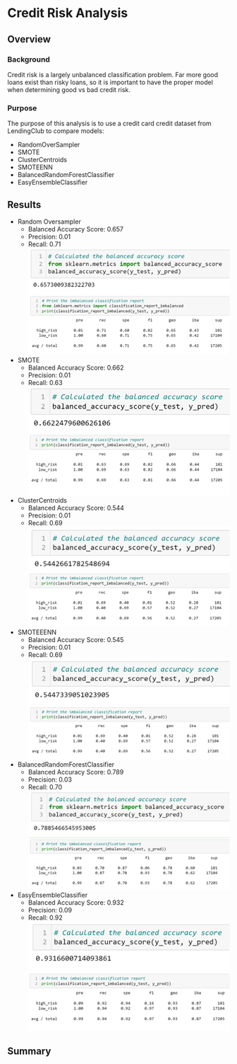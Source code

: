 # Credit Risk Analysis

## Overview

### Background
Credit risk is a largely unbalanced classification problem. Far more good loans exist than risky loans, so it is important to have the proper model when determining good vs bad credit risk.
### Purpose
The purpose of this analysis is to use a credit card credit dataset from LendingClub to compare models:
- RandomOverSampler
- SMOTE
- ClusterCentroids
- SMOTEENN
- BalancedRandomForestClassifier
- EasyEnsembleClassifier
  
## Results
- Random Oversampler
  - Balanced Accuracy Score: 0.657
  - Precision: 0.01
  - Recall: 0.71
![ros](Images/ros_acc.PNG)
![ros](Images/ros_report.PNG)
- SMOTE
  - Balanced Accuracy Score: 0.662
  - Precision: 0.01
  - Recall: 0.63
![smote](Images/SMOTE_acc.PNG)
![SMOTE](Images/SMOTE_report.PNG)
- ClusterCentroids
  - Balanced Accuracy Score: 0.544
  - Precision: 0.01
  - Recall: 0.69
![cluster](Images/cluster_acc.PNG)
![cluster](Images/cluster_report.PNG)
- SMOTEEENN
  - Balanced Accuracy Score: 0.545
  - Precision: 0.01
  - Recall: 0.69
![smoteenn](Images/SMOTEENN_acc.PNG)
![smoteenn](Images/SMOTEENN_report.PNG)
- BalancedRandomForestClassifier
  - Balanced Accuracy Score: 0.789
  - Precision: 0.03
  - Recall: 0.70
![brf](Images/brf_acc.PNG)
![brf](Images/brf_report.PNG)
- EasyEnsembleClassifier
  - Balanced Accuracy Score: 0.932
  - Precision: 0.09
  - Recall: 0.92
![easy](Images/easy_acc.PNG)
![easy](Images/easy_report.PNG)
## Summary
